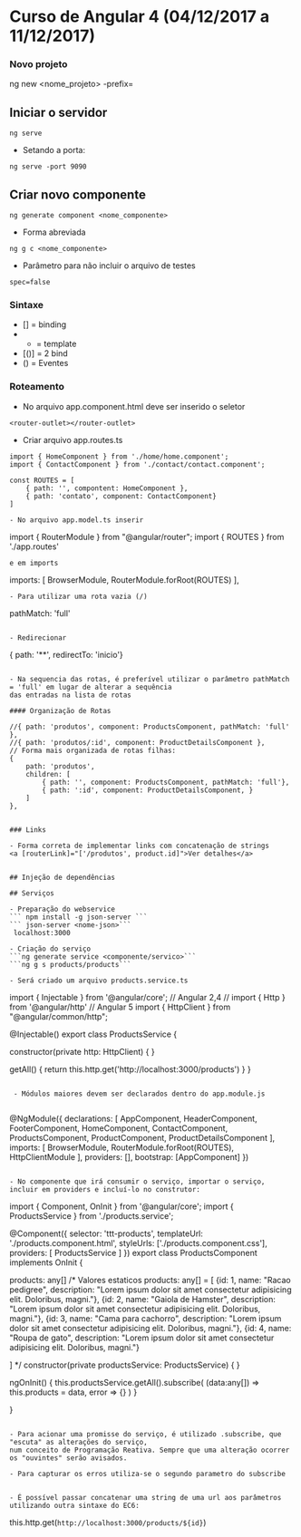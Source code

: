 # Curso de Angular 4 (04/12/2017 a 11/12/2017)


### Novo projeto
 ng new <nome_projeto> -prefix=<prefixo>

## Iniciar o servidor 
 ```
 ng serve
 ```
- Setando a porta:
 ```
 ng serve -port 9090
 ```
## Criar novo componente
 ```
 ng generate component <nome_componente>
 ```
 - Forma abreviada
 ```
 ng g c <nome_componente>
 ```
 - Parâmetro para não incluir o arquivo de testes
 ```
 spec=false
 ```
### Sintaxe
- [] = binding
- * = template
- [()] = 2 bind
- () = Eventes

### Roteamento


- No arquivo app.component.html deve ser inserido o seletor <router-outlet>

```
<router-outlet></router-outlet>
```


- Criar arquivo app.routes.ts

```
import { HomeComponent } from './home/home.component';
import { ContactComponent } from './contact/contact.component';

const ROUTES = [
    { path: '', compontent: HomeComponent },
    { path: 'contato', component: ContactComponent}
]

- No arquivo app.model.ts inserir 
 ```
 import { RouterModule } from "@angular/router";
 import { ROUTES } from './app.routes'
 ```
 e em imports
 ```
  imports: [
    BrowserModule,
    RouterModule.forRoot(ROUTES)
  ],
 ``` 
 - Para utilizar uma rota vazia (/)
 
 ```
 pathMatch: 'full'
 ```
 
 - Redirecionar 
 ```
 { path: '**', redirectTo: 'inicio'}
 ```
 
 - Na sequencia das rotas, é preferível utilizar o parâmetro pathMatch = 'full' em lugar de alterar a sequência
 das entradas na lista de rotas
 
 #### Organização de Rotas
 
 ```
	//{ path: 'produtos', component: ProductsComponent, pathMatch: 'full' },
    //{ path: 'produtos/:id', component: ProductDetailsComponent },
    // Forma mais organizada de rotas filhas:
    {
        path: 'produtos',
        children: [
            { path: '', component: ProductsComponent, pathMatch: 'full'},
            { path: ':id', component: ProductDetailsComponent, } 
        ]
    },
 ```
 
 ### Links
 
 - Forma correta de implementar links com concatenação de strings
 <a [routerLink]="['/produtos', product.id]">Ver detalhes</a>
 
 
 ## Injeção de dependências
 
 ## Serviços
 
 - Preparação do webservice
 ``` npm install -g json-server ```
 ``` json-server <nome-json>```
  localhost:3000
 
 - Criação do serviço
 ```ng generate service <componente/servico>```
 ```ng g s products/products```
 
 - Será criado um arquivo products.service.ts

```
import { Injectable } from '@angular/core';
// Angular 2,4
// import { Http } from '@angular/http'
// Angular 5
import { HttpClient } from "@angular/common/http";

@Injectable()
export class ProductsService {

  constructor(private http: HttpClient) { }

  getAll() {
    return this.http.get('http://localhost:3000/products')
  }
}
``` 
 
 - Módulos maiores devem ser declarados dentro do app.module.js
  
  ```
  @NgModule({
  declarations: [
    AppComponent,
    HeaderComponent,
    FooterComponent,
    HomeComponent,
    ContactComponent,
    ProductsComponent,
    ProductComponent,
    ProductDetailsComponent
  ],
  imports: [
    BrowserModule,
    RouterModule.forRoot(ROUTES),
    HttpClientModule
  ],
  providers: [],
  bootstrap: [AppComponent]
})
 ```
 
 - No componente que irá consumir o serviço, importar o serviço, incluir em providers e incluí-lo no construtor:
 
 ```
 import { Component, OnInit } from '@angular/core';
import { ProductsService } from './products.service';

@Component({
  selector: 'ttt-products',
  templateUrl: './products.component.html',
  styleUrls: ['./products.component.css'],
  providers: [ ProductsService ]
})
export class ProductsComponent implements OnInit {

  products: any[]
  /*
  Valores estaticos
  products: any[] = [
    {id: 1, name: "Racao pedigree", description: "Lorem ipsum dolor sit amet consectetur adipisicing elit. Doloribus, magni."},
    {id: 2, name: "Gaiola de Hamster", description: "Lorem ipsum dolor sit amet consectetur adipisicing elit. Doloribus, magni."},
    {id: 3, name: "Cama para cachorro", description: "Lorem ipsum dolor sit amet consectetur adipisicing elit. Doloribus, magni."},
    {id: 4, name: "Roupa de gato", description: "Lorem ipsum dolor sit amet consectetur adipisicing elit. Doloribus, magni."}

  ]
  */
  constructor(private productsService: ProductsService) { }

  ngOnInit() {
    this.productsService.getAll().subscribe(
      (data:any[]) => this.products = data,
      error => {}
    )
  }

}
 ```
 
 - Para acionar uma promisse do serviço, é utilizado .subscribe, que "escuta" as alterações do serviço,
 num conceito de Programação Reativa. Sempre que uma alteração ocorrer os "ouvintes" serão avisados.
 
 - Para capturar os erros utiliza-se o segundo parametro do subscribe
 

- É possível passar concatenar uma string de uma url aos parâmetros utilizando outra sintaxe do EC6:
```
this.http.get(`http://localhost:3000/products/${id}`)
```